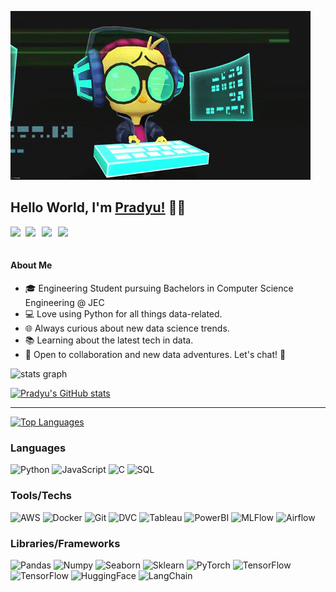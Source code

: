 ![](https://github.com/prxdyu/prxdyu/blob/main/coding.gif)
 ## Hello World, I'm [Pradyu!](https://www.linkedin.com/in/prxdyu/) 👨‍💻
 <a href="https://www.linkedin.com/in/prxdyu/">
  <img align="left" width="24px" src="https://cdn.simpleicons.org/linkedin"  />
</a>
<a href="mailto:mailtomepradyu1742@gmail.com">
  <img align="left" width="26px" src="https://cdn.simpleicons.org/gmail" />
</a>
<a href="https://www.instagram.com/_prxdyu_/?igsh=YzNyNDg1cWZlM2ty">
  <img align="left" width="26px" src="https://cdn.simpleicons.org/instagram" />
</a>
<a href="https://medium.com/@prxdyu">
  <img align="left" width="26px" src="https://cdn.simpleicons.org/medium/777777" />
</a>
<br>
</br>

 #### About Me
 - 🎓 Engineering Student pursuing Bachelors in Computer Science Engineering @ JEC
 - 💻 Love using Python for all things data-related.
 - 🌐 Always curious about new data science trends.
 - 📚 Learning about the latest tech in data.
 - 👀 Open to collaboration and new data adventures. Let's chat! 🚀

 
 

 
<div>
  <img src="http://github-profile-summary-cards.vercel.app/api/cards/profile-details?username=prxdyu&theme=omni" width=750  alt="stats graph"/>

</div>


[![Pradyu's GitHub stats](https://github-readme-stats.vercel.app/api?username=prxdyu&show_icons=true&theme=omni)](https://github.com/anuraghazra/github-readme-stats)

--------------------------------------------------------------------------
[![Top Languages](https://github-readme-stats.vercel.app/api/top-langs/?username=prxdyu&layout=compact&theme=omni)](https://github.com/anuraghazra/github-readme-stats)

### Languages

![Python](https://img.shields.io/badge/-Python-000?&logo=Python)
![JavaScript](https://img.shields.io/badge/-JavaScript-000?&logo=JavaScript)
![C](https://img.shields.io/badge/-C-000?&logo=C)
![SQL](https://img.shields.io/badge/-SQL-000?&logo=MySQL)


### Tools/Techs

![AWS](https://img.shields.io/badge/-AWS-000?&logo=Amazon-AWS&logoColor=F90)
![Docker](https://img.shields.io/badge/-Docker-000?&logo=Docker)
![Git](https://img.shields.io/badge/-Git-000?&logo=Git)
![DVC](https://img.shields.io/badge/-Dvc-000?&logo=DVC)
![Tableau](https://img.shields.io/badge/-Tableau-000?&logo=Tableau)
![PowerBI](https://img.shields.io/badge/-PowerBI-000?&logo=PowerBI)
![MLFlow](https://img.shields.io/badge/-MLFlow-000?&logo=MLFlow)
![Airflow](https://img.shields.io/badge/-Airflow-000?&logo=Airflow)











### Libraries/Frameworks
![Pandas](https://img.shields.io/badge/-Pandas-000?&logo=Pandas)
![Numpy](https://img.shields.io/badge/-Numpy-000?&logo=Numpy)
![Seaborn](https://img.shields.io/badge/-Seaborn-000?&logo=Seaborn)
![Sklearn](https://img.shields.io/badge/-Sklearn-000?&logo=Scikitlearn)
![PyTorch](https://img.shields.io/badge/-PyTorch-000?&logo=PyTorch)
![TensorFlow](https://img.shields.io/badge/-TensorFlow-000?&logo=TensorFlow)
![TensorFlow](https://img.shields.io/badge/-Keras-000?&logo=Keras)
![HuggingFace](https://img.shields.io/badge/-HuggingFace-000?&logo=Huggingface)
![LangChain](https://img.shields.io/badge/-Langchain-000?&logo=Langchain)











<br>
<br>
<br />







